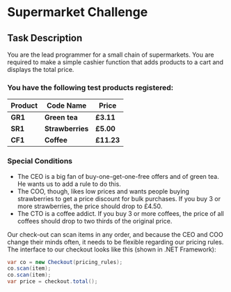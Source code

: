 # Supermarket Challenge

## Task Description
You are the lead programmer for a small chain of supermarkets. You are required to make a simple cashier function that adds products to a cart and displays the total price.

### You have the following test products registered:
| Product | Code Name          | Price  |
|------|---------------|--------|
| **GR1** | **Green tea** | **£3.11** |
| **SR1** | **Strawberries** | **£5.00** |
| **CF1** | **Coffee** | **£11.23** |

### Special Conditions
- The CEO is a big fan of buy-one-get-one-free offers and of green tea. He wants us to add a rule to do this.
- The COO, though, likes low prices and wants people buying strawberries to get a price discount for bulk purchases. If you buy 3 or more strawberries, the price should drop to £4.50.
- The CTO is a coffee addict. If you buy 3 or more coffees, the price of all coffees should drop to two thirds of the original price.

Our check-out can scan items in any order, and because the CEO and COO change their minds often, it needs to be flexible regarding our pricing rules. The interface to our checkout looks like this (shown in .NET Framework):

```csharp
var co = new Checkout(pricing_rules);
co.scan(item);
co.scan(item);
var price = checkout.total();
